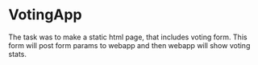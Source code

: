 # VotingApp
The task was to make a static html page, that includes voting form.
This form will post form params to webapp and then webapp will show
voting stats.
